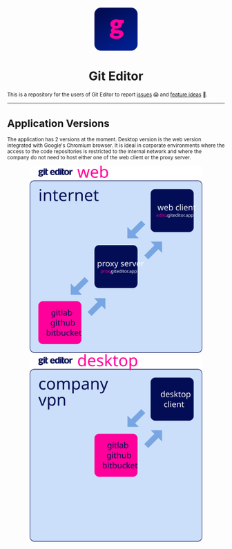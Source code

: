 <p align="center">
  <img width="100px" src="./assets/git-editor-icon.png" />
</p>
<h1 align="center">Git Editor<small></h1>

This is a repository for the users of Git Editor to report [issues](https://github.com/CraftLab/git-editor-app/projects/2) 😱 and [feature ideas](https://github.com/CraftLab/git-editor-app/projects/2) 🤩.

---

# Application Versions

The application has 2 versions at the moment. Desktop version is the web version integrated with Google's Chromium browser. It is ideal in corporate environments where the access to the code repositories is restricted to the internal network and where the company do not need to host either one of the web client or the proxy server.

<p align="center">
<img width="400px"  src="./assets/git-editor-web.svg" />
<img width="400px" src="./assets/git-editor-desktop.svg" />
</p>

